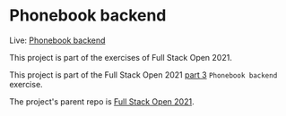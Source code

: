# Phonebook backend
Live: [Phonebook backend](https://phonebook-backend-full-stack-o.herokuapp.com/)

This project is part of the exercises of Full Stack Open 2021.

This project is part of the Full Stack Open 2021 [part 3](https://fullstackopen.com/en/part3/) `Phonebook backend` exercise.

The project's parent repo is [Full Stack Open 2021](https://github.com/KXLAA/Full-Stack-Open-2021).

